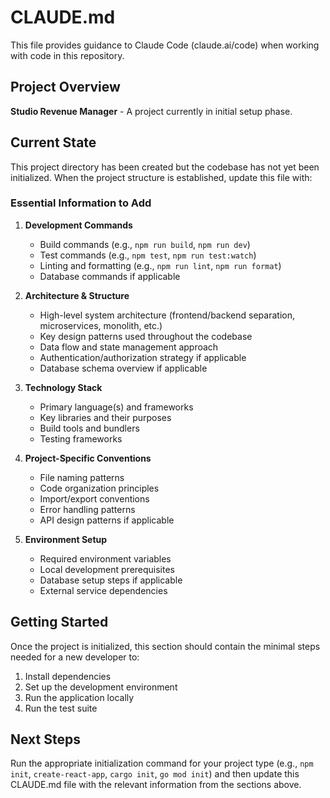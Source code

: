 # CLAUDE.md

This file provides guidance to Claude Code (claude.ai/code) when working with code in this repository.

## Project Overview

**Studio Revenue Manager** - A project currently in initial setup phase.

## Current State

This project directory has been created but the codebase has not yet been initialized. When the project structure is established, update this file with:

### Essential Information to Add

1. **Development Commands**
   - Build commands (e.g., `npm run build`, `npm run dev`)
   - Test commands (e.g., `npm test`, `npm run test:watch`)
   - Linting and formatting (e.g., `npm run lint`, `npm run format`)
   - Database commands if applicable

2. **Architecture & Structure**
   - High-level system architecture (frontend/backend separation, microservices, monolith, etc.)
   - Key design patterns used throughout the codebase
   - Data flow and state management approach
   - Authentication/authorization strategy if applicable
   - Database schema overview if applicable

3. **Technology Stack**
   - Primary language(s) and frameworks
   - Key libraries and their purposes
   - Build tools and bundlers
   - Testing frameworks

4. **Project-Specific Conventions**
   - File naming patterns
   - Code organization principles
   - Import/export conventions
   - Error handling patterns
   - API design patterns if applicable

5. **Environment Setup**
   - Required environment variables
   - Local development prerequisites
   - Database setup steps if applicable
   - External service dependencies

## Getting Started

Once the project is initialized, this section should contain the minimal steps needed for a new developer to:
1. Install dependencies
2. Set up the development environment
3. Run the application locally
4. Run the test suite

## Next Steps

Run the appropriate initialization command for your project type (e.g., `npm init`, `create-react-app`, `cargo init`, `go mod init`) and then update this CLAUDE.md file with the relevant information from the sections above.
